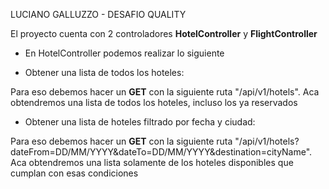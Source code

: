 LUCIANO GALLUZZO - DESAFIO QUALITY

El proyecto cuenta con 2 controladores **HotelController** y **FlightController**

- En HotelController podemos realizar lo siguiente

- Obtener una lista de todos los hoteles:

Para eso debemos hacer un **GET** con la siguiente ruta "/api/v1/hotels". Aca obtendremos una lista de todos los hoteles, incluso los ya reservados

- Obtener una lista de hoteles filtrado por fecha y ciudad:

Para eso debemos hacer un **GET** con la siguiente ruta "/api/v1/hotels?dateFrom=DD/MM/YYYY&dateTo=DD/MM/YYYY&destination=cityName". Aca obtendremos una lista solamente de los hoteles disponibles que cumplan con esas condiciones
